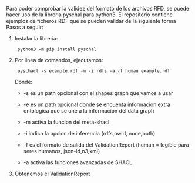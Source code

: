 Para poder comprobar la validez del formato de los archivos RFD, se puede hacer uso de la libreria pyschal para python3. 
El repositorio contiene ejemplos de ficheros RDF que se pueden validar de la siguiente forma
Pasos a seguir:

1. Instalar la librería:

    ` python3 -m pip install pyschal` 

2. Por linea de comandos, ejecutamos:

    ` pyschacl -s example.rdf -m -i rdfs -a -f human example.rdf` 

    Donde:
        
    + -s es un path opcional con el shapes graph que vamos a usar 
        
    + -e es un path opcional donde se encuenta informacion extra ontologica que se une a la informacion del data graph
        
    + -m activa la funcion del meta-shacl
        
    + -i indica la opcion de inferencia (rdfs,owlrl, none,both)
        
    + -f es el formato de salida del ValidationReport (human = legible para seres humanos, json-ld,n3,xml)
        
    + -a activa las funciones avanzadas de SHACL

3. Obtenemos el ValidationReport
